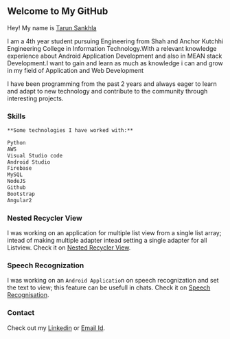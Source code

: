 ## Welcome to My GitHub

Hey! My name is [Tarun Sankhla](https://github.com/tarunsankhla/)

I am a 4th year student pursuing Engineering from Shah and Anchor Kutchhi Engineering College in Information Technology.With a relevant knowledge experience about Android Application Development and also in MEAN stack Development.I want to gain and learn as much as knowledge i can and grow in my field of Application and Web Development 

I have been programming from the past 2 years and always eager to learn and adapt to new technology and contribute to the community through interesting projects.
### Skills


```markdown
**Some technologies I have worked with:**

Python
AWS
Visual Studio code
Android Studio
Firebase
MySQL
NodeJS
Github
Bootstrap
Angular2

```


### Nested Recycler View

I was working on an application for multiple list view from a single list array; intead of making multiple adapter intead setting a single adapter for all Listview.  Check it on [Nested Recycler View](https://tarunsankhla.github.io/NestedRecyclerView/).

### Speech Recognization

I was working on an `Android Applicatio`n on speech recognization and set the text to view; this feature can be usefull in chats. Check it on [Speech Recognisation](https://tarunsankhla.github.io/Speech-Recognization/).


### Contact

Check out my [Linkedin](https://www.linkedin.com/in/tarun-sankhla-423a1116b/) or [Email Id](binary.world.prc@gmail.com).
